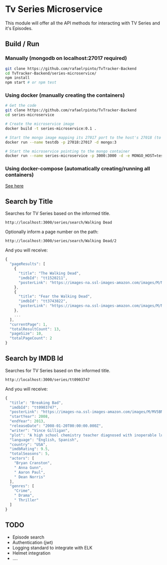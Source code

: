 # Tv Series Microservice

This module will offer all the API methods for interacting with TV Series and it's Episodes.

## Build / Run

### Manually (mongodb on localhost:27017 required)

```bash
git clone https://github.com/rafaelrpinto/TvTracker-Backend
cd TvTracker-Backend/series-microservice/
npm install
npm start # or npm test
```
### Using docker (manually creating the containers)

```bash
# Get the code
git clone https://github.com/rafaelrpinto/TvTracker-Backend
cd series-microservice

# Create the microservice image
docker build -t series-microservice:0.1 . 

# Start the mongo image mapping its 27017 port to the host's 27018 (to avoid conflict)
docker run --name testdb -p 27018:27017 -d mongo:3

# Start the microservice pointing to the mongo container
docker run --name series-microservice -p 3000:3000 -d -e MONGO_HOST=testdb -e MONGO_PORT=27018 --link testdb series-microservice:0.1
```
### Using docker-compose (automatically creating/running all containers)

[See here](https://github.com/rafaelrpinto/TvTracker-Backend/blob/master/README.md)


## Search by Title

Searches for TV Series based on the informed title.

`http://localhost:3000/series/search/Walking Dead`

Optionally inform a page number on the path:

`http://localhost:3000/series/search/Walking Dead/2`

And you will receive:

```javascript
{
  "pageResults": [
    {
      "title": "The Walking Dead",
      "imdbId": "tt1520211",
      "posterLink": "https://images-na.ssl-images-amazon.com/images/M/MV5BMTc5NTU3Njg0N15BMl5BanBnXkFtZTgwMzY4MjM0ODE@._V1_SX300.jpg"
    },
    {
      "title": "Fear the Walking Dead",
      "imdbId": "tt3743822",
      "posterLink": "https://images-na.ssl-images-amazon.com/images/M/MV5BMjQwODQ5ODYxOV5BMl5BanBnXkFtZTgwNDU3OTA0OTE@._V1_SX300.jpg"
    },
    ...
  ],
  "currentPage": 1,
  "totalResultCount": 13,
  "pageSize": 10,
  "totalPageCount": 2
}
```

## Search by IMDB Id

Searches for TV Series based on the informed title.

`http://localhost:3000/series/tt0903747`

And you will receive:

```javascript
{
  "title": "Breaking Bad",
  "imdbId": "tt0903747",
  "posterLink": "https://images-na.ssl-images-amazon.com/images/M/MV5BMTQ0ODYzODc0OV5BMl5BanBnXkFtZTgwMDk3OTcyMDE@._V1_SX300.jpg",
  "startYear": 2008,
  "endYear": 2013,
  "releaseDate": "2008-01-20T00:00:00.000Z",
  "writer": "Vince Gilligan",
  "plot": "A high school chemistry teacher diagnosed with inoperable lung cancer turns to manufacturing and selling methamphetamine in order to secure his family's future.",
  "language": "English, Spanish",
  "country": "USA",
  "imdbRating": 9.5,
  "totalSeasons": 5,
  "actors": [
    "Bryan Cranston",
    " Anna Gunn",
    " Aaron Paul",
    " Dean Norris"
  ],
  "genres": [
    "Crime",
    " Drama",
    " Thriller"
  ]
}
```

## TODO

- Episode search
- Authentication (jwt)
- Logging standard to integrate with ELK
- Helmet integration
- ....

